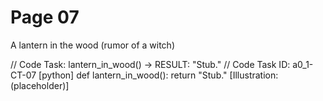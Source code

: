 # Page 07

A lantern in the wood (rumor of a witch)

// Code Task: lantern_in_wood() → RESULT: "Stub."
// Code Task ID: a0_1-CT-07
[python]
def lantern_in_wood():
    return "Stub."
[Illustration: (placeholder)]
